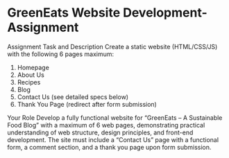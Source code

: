 # GreenEats Website Development-Assignment

Assignment Task and Description 
Create a static website (HTML/CSS/JS) with the following 6 pages maximum:
1.	Homepage
2.	About Us
3.	Recipes
4.	Blog
5.	Contact Us (see detailed specs below)
6.	Thank You Page (redirect after form submission)

Your Role
Develop a fully functional website for “GreenEats – A Sustainable Food Blog” with a maximum of 6 web pages, demonstrating practical understanding of web structure, design principles, and front-end development. The site must include a “Contact Us” page with a functional form, a comment section, and a thank you page upon form submission.

